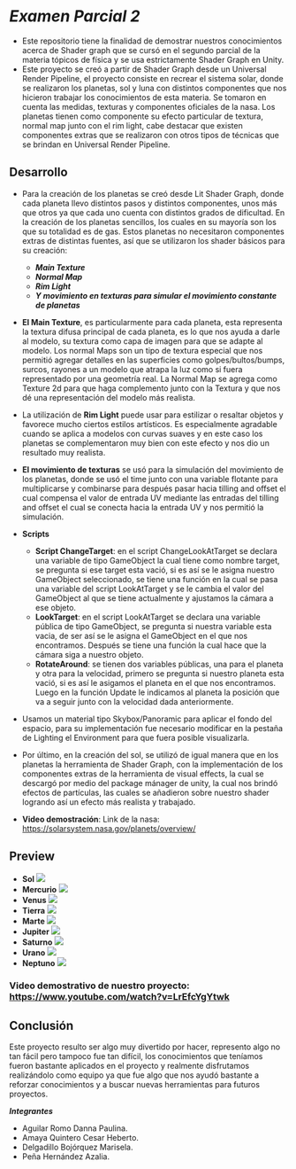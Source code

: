 # *Examen Parcial 2*
+ Este repositorio tiene la finalidad de demostrar nuestros conocimientos acerca de Shader graph que se cursó en el segundo parcial de la materia tópicos de física y se usa estrictamente Shader Graph en Unity.
+ Este proyecto se creó a partir de Shader Graph desde un Universal Render Pipeline, el proyecto consiste en recrear el sistema solar, donde se realizaron los planetas, sol y luna con distintos componentes que nos hicieron trabajar los conocimientos de esta materia. Se tomaron en cuenta las medidas, texturas y componentes oficiales de la nasa.
Los planetas tienen como componente su efecto particular de textura, normal map junto con el rim light, cabe destacar que existen componentes extras que se realizaron con otros tipos de técnicas que se brindan en Universal Render Pipeline. 

## Desarrollo 
+ Para la creación de los planetas se creó desde Lit Shader Graph, donde cada planeta llevo distintos pasos y distintos componentes, unos más que otros ya que cada uno cuenta con distintos grados de dificultad. En la creación de los planetas sencillos, los cuales en su mayoría son los que su totalidad es de gas. Estos planetas no necesitaron componentes extras de distintas fuentes, así que se utilizaron los shader básicos para su creación: 
  + ***Main Texture***
  + ***Normal Map***
  + ***Rim Light***
  + ***Y movimiento en texturas para simular el movimiento constante de planetas***

+ **El Main Texture**, es particularmente para cada planeta, esta representa la textura difusa principal de cada planeta, es lo que nos ayuda a darle al modelo, su textura como capa de imagen para que se adapte al modelo.
Los normal Maps son un tipo de textura especial que nos permitió agregar detalles en las superficies como golpes/bultos/bumps, surcos, rayones a un modelo que atrapa la luz como si fuera representado por una geometría real. La Normal Map se agrega como Texture 2d para que haga complemento junto con la Textura y que nos dé una representación del modelo más realista.

+ La utilización de **Rim Light** puede usar para estilizar o resaltar objetos y favorece mucho ciertos estilos artísticos. Es especialmente agradable cuando se aplica a modelos con curvas suaves y en este caso los planetas se complementaron muy bien con este efecto y nos dio un resultado muy realista.

+ **El movimiento de texturas** se usó para la simulación del movimiento de los planetas, donde se usó el time junto con una variable flotante para multiplicarse y combinarse para después pasar hacia tilling and offset el cual compensa el valor de entrada UV mediante las entradas del tilling and offset el cual se conecta hacia la entrada UV y nos permitió la simulación.

+ **Scripts**
  + **Script ChangeTarget**: en el script ChangeLookAtTarget se declara una variable de tipo GameObject la cual tiene como nombre target, se pregunta si ese target esta vació, si es así se le asigna nuestro GameObject seleccionado, se tiene una función en la cual se pasa una variable del script LookAtTarget y se le cambia el valor del GameObject al que se tiene actualmente y ajustamos la cámara a ese objeto.
  + **LookTarget**: en el script LookAtTarget se declara una variable pública de tipo GameObject, se pregunta si nuestra variable esta vacia, de ser así se le asigna el GameObject en el que nos encontramos. Después se tiene una función la cual hace que la cámara siga a nuestro objeto.
  + **RotateAround**: se tienen dos variables públicas, una para el planeta y otra para la velocidad, primero se pregunta si nuestro planeta esta vació, si es así le asigamos el planeta en el que nos encontramos. Luego en la función Update le indicamos al planeta la posición que va a seguir junto con la velocidad dada anteriormente.

+ Usamos un material tipo Skybox/Panoramic para aplicar el fondo del espacio, para su implementación fue necesario modificar en la pestaña de Lighting el Environment para que fuera posible visualizarla.

+ Por último, en la creación del sol, se utilizó de igual manera que en los planetas la herramienta de Shader Graph, con la implementación de los componentes extras de la herramienta de visual effects, la cual se descargó por medio del package mánager de unity, la cual nos brindó efectos de partículas, las cuales se añadieron sobre nuestro shader logrando así un efecto más realista y trabajado.

+ **Video demostración**: 
Link de la nasa: https://solarsystem.nasa.gov/planets/overview/

## Preview
+ **Sol**
![](https://github.com/AzaliaPe/ExamenParcial2/blob/main/Assets/Preview/Sol.png)
+ **Mercurio**
![](https://github.com/AzaliaPe/ExamenParcial2/blob/main/Assets/Preview/Mercurio.png)
+ **Venus**
![](https://github.com/AzaliaPe/ExamenParcial2/blob/main/Assets/Preview/Venus.png)
+ **Tierra**
![](https://github.com/AzaliaPe/ExamenParcial2/blob/main/Assets/Preview/Tierra.png)
+ **Marte**
![](https://github.com/AzaliaPe/ExamenParcial2/blob/main/Assets/Preview/Marte.png)
+ **Jupiter**
![](https://github.com/AzaliaPe/ExamenParcial2/blob/main/Assets/Preview/Jupiter.png)
+ **Saturno**
![](https://github.com/AzaliaPe/ExamenParcial2/blob/main/Assets/Preview/Saturno.png)
+ **Urano**
![](https://github.com/AzaliaPe/ExamenParcial2/blob/main/Assets/Preview/Urano.png)
+ **Neptuno**
![](https://github.com/AzaliaPe/ExamenParcial2/blob/main/Assets/Preview/Neptuno.png)

### Video demostrativo de nuestro proyecto: https://www.youtube.com/watch?v=LrEfcYgYtwk

## Conclusión
Este proyecto resulto ser algo muy divertido por hacer, represento algo no tan fácil pero tampoco fue tan difícil, los conocimientos que teníamos fueron bastante aplicados en el proyecto y realmente disfrutamos realizándolo como equipo ya que fue algo que nos ayudó bastante a reforzar conocimientos y a buscar nuevas herramientas para futuros proyectos. 

***Integrantes***
+ Aguilar Romo Danna Paulina.
+ Amaya Quintero Cesar Heberto.
+ Delgadillo Bojórquez Marisela.
+ Peña Hernández Azalia.
